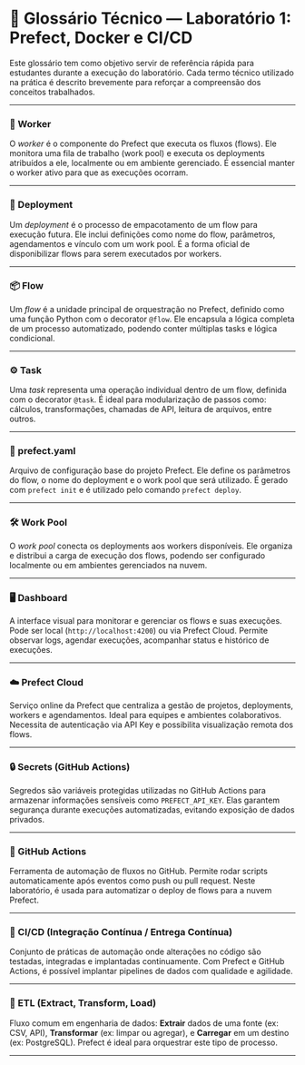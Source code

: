 # 📘 Glossário Técnico — Laboratório 1: Prefect, Docker e CI/CD

Este glossário tem como objetivo servir de referência rápida para estudantes durante a execução do laboratório. Cada termo técnico utilizado na prática é descrito brevemente para reforçar a compreensão dos conceitos trabalhados.

---

### 🔧 Worker
O *worker* é o componente do Prefect que executa os fluxos (flows). Ele monitora uma fila de trabalho (work pool) e executa os deployments atribuídos a ele, localmente ou em ambiente gerenciado. É essencial manter o worker ativo para que as execuções ocorram.

---

### 🔗 Deployment
Um *deployment* é o processo de empacotamento de um flow para execução futura. Ele inclui definições como nome do flow, parâmetros, agendamentos e vínculo com um work pool. É a forma oficial de disponibilizar flows para serem executados por workers.

---

### 📦 Flow
Um *flow* é a unidade principal de orquestração no Prefect, definido como uma função Python com o decorator `@flow`. Ele encapsula a lógica completa de um processo automatizado, podendo conter múltiplas tasks e lógica condicional.

---

### ⚙️ Task
Uma *task* representa uma operação individual dentro de um flow, definida com o decorator `@task`. É ideal para modularização de passos como: cálculos, transformações, chamadas de API, leitura de arquivos, entre outros.

---

### 🧩 prefect.yaml
Arquivo de configuração base do projeto Prefect. Ele define os parâmetros do flow, o nome do deployment e o work pool que será utilizado. É gerado com `prefect init` e é utilizado pelo comando `prefect deploy`.

---

### 🛠️ Work Pool
O *work pool* conecta os deployments aos workers disponíveis. Ele organiza e distribui a carga de execução dos flows, podendo ser configurado localmente ou em ambientes gerenciados na nuvem.

---

### 🖥️ Dashboard
A interface visual para monitorar e gerenciar os flows e suas execuções. Pode ser local (`http://localhost:4200`) ou via Prefect Cloud. Permite observar logs, agendar execuções, acompanhar status e histórico de execuções.

---

### ☁️ Prefect Cloud
Serviço online da Prefect que centraliza a gestão de projetos, deployments, workers e agendamentos. Ideal para equipes e ambientes colaborativos. Necessita de autenticação via API Key e possibilita visualização remota dos flows.

---

### 🔒 Secrets (GitHub Actions)
Segredos são variáveis protegidas utilizadas no GitHub Actions para armazenar informações sensíveis como `PREFECT_API_KEY`. Elas garantem segurança durante execuções automatizadas, evitando exposição de dados privados.

---

### 🔄 GitHub Actions
Ferramenta de automação de fluxos no GitHub. Permite rodar scripts automaticamente após eventos como push ou pull request. Neste laboratório, é usada para automatizar o deploy de flows para a nuvem Prefect.

---

### 🔁 CI/CD (Integração Contínua / Entrega Contínua)
Conjunto de práticas de automação onde alterações no código são testadas, integradas e implantadas continuamente. Com Prefect e GitHub Actions, é possível implantar pipelines de dados com qualidade e agilidade.

---

### 🧪 ETL (Extract, Transform, Load)
Fluxo comum em engenharia de dados: **Extrair** dados de uma fonte (ex: CSV, API), **Transformar** (ex: limpar ou agregar), e **Carregar** em um destino (ex: PostgreSQL). Prefect é ideal para orquestrar este tipo de processo.

---